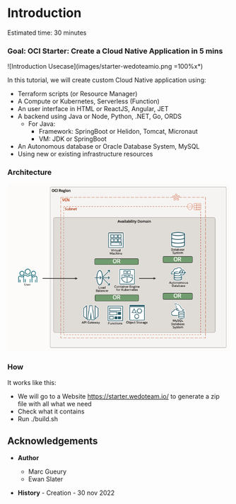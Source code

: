 
# Introduction

Estimated time: 30 minutes

### Goal: OCI Starter: Create a Cloud Native Application in 5 mins

![Introduction Usecase](images/starter-wedoteamio.png =100%x*)

In this tutorial, we will create custom Cloud Native application using:

- Terraform scripts (or Resource Manager)
- A Compute or Kubernetes, Serverless (Function)
- An user interface in HTML or ReactJS, Angular, JET
- A backend using Java or Node, Python, .NET, Go, ORDS
    - For Java: 
        - Framework: SpringBoot or Helidon, Tomcat, Micronaut
        - VM: JDK or SpringBoot
- An Autonomous database or Oracle Database System, MySQL
- Using new or existing infrastructure resources

### Architecture

![Architecture](images/starter-architecture-all.png)

### How

It works like this:
- We will go to a Website https://starter.wedoteam.io/ to generate a zip file with all what we need
- Check what it contains
- Run ./build.sh

## Acknowledgements 

- **Author**
    - Marc Gueury
    - Ewan Slater 

- **History** - Creation - 30 nov 2022